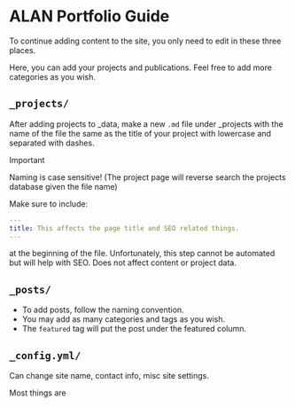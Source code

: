 # ALAN Portfolio Guide

To continue adding content to the site, you only need to edit in these three places.


Here, you can add your projects and publications.
Feel free to add more categories as you wish.

## `_projects/`

After adding projects to \_data, make a new `.md` file under \_projects
with the name of the file the same as the title of your project with
lowercase and separated with dashes.

> [!IMPORTANT]
> Naming is case sensitive! (The project page will reverse search
> the projects database given the file name)

Make sure to include:

  ```yaml
  ---
  title: This affects the page title and SEO related things.
  ---
  ```

   at the beginning of the file. Unfortunately, this step cannot be automated
   but will help with SEO. Does not affect content or project data.

## `_posts/`

* To add posts, follow the naming convention.
* You may add as many categories and tags as you wish.
* The `featured` tag will put the post under the featured column.

## `_config.yml/`

Can change site name, contact info, misc site settings.

Most things are 
